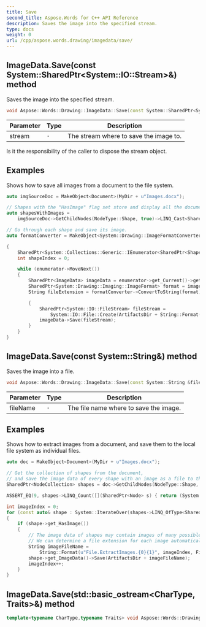 ```yaml
---
title: Save
second_title: Aspose.Words for C++ API Reference
description: Saves the image into the specified stream. 
type: docs
weight: 0
url: /cpp/aspose.words.drawing/imagedata/save/
---
```

## ImageData.Save(const System::SharedPtr\<System::IO::Stream\>\&) method


Saves the image into the specified stream.

```cpp
void Aspose::Words::Drawing::ImageData::Save(const System::SharedPtr<System::IO::Stream> &stream)
```


| Parameter | Type | Description |
| --- | --- | --- |
| stream | `-` | The stream where to save the image to. |

Is it the responsibility of the caller to dispose the stream object.

## Examples




Shows how to save all images from a document to the file system. 
```cpp
auto imgSourceDoc = MakeObject<Document>(MyDir + u"Images.docx");

// Shapes with the "HasImage" flag set store and display all the document's images.
auto shapesWithImages =
    imgSourceDoc->GetChildNodes(NodeType::Shape, true)->LINQ_Cast<SharedPtr<Shape>>()->LINQ_Where([](SharedPtr<Shape> s) { return s->get_HasImage(); });

// Go through each shape and save its image.
auto formatConverter = MakeObject<System::Drawing::ImageFormatConverter>();

{
    SharedPtr<System::Collections::Generic::IEnumerator<SharedPtr<Shape>>> enumerator = shapesWithImages->GetEnumerator();
    int shapeIndex = 0;

    while (enumerator->MoveNext())
    {
        SharedPtr<ImageData> imageData = enumerator->get_Current()->get_ImageData();
        SharedPtr<System::Drawing::Imaging::ImageFormat> format = imageData->ToImage()->get_RawFormat();
        String fileExtension = formatConverter->ConvertToString(format);

        {
            SharedPtr<System::IO::FileStream> fileStream =
                System::IO::File::Create(ArtifactsDir + String::Format(u"Drawing.SaveAllImages.{0}.{1}", ++shapeIndex, fileExtension));
            imageData->Save(fileStream);
        }
    }
}
```

## ImageData.Save(const System::String\&) method


Saves the image into a file.

```cpp
void Aspose::Words::Drawing::ImageData::Save(const System::String &fileName)
```


| Parameter | Type | Description |
| --- | --- | --- |
| fileName | `-` | The file name where to save the image. |

## Examples




Shows how to extract images from a document, and save them to the local file system as individual files. 
```cpp
auto doc = MakeObject<Document>(MyDir + u"Images.docx");

// Get the collection of shapes from the document,
// and save the image data of every shape with an image as a file to the local file system.
SharedPtr<NodeCollection> shapes = doc->GetChildNodes(NodeType::Shape, true);

ASSERT_EQ(9, shapes->LINQ_Count([](SharedPtr<Node> s) { return (System::DynamicCast<Shape>(s))->get_HasImage(); }));

int imageIndex = 0;
for (const auto& shape : System::IterateOver(shapes->LINQ_OfType<SharedPtr<Shape>>()))
{
    if (shape->get_HasImage())
    {
        // The image data of shapes may contain images of many possible image formats.
        // We can determine a file extension for each image automatically, based on its format.
        String imageFileName =
            String::Format(u"File.ExtractImages.{0}{1}", imageIndex, FileFormatUtil::ImageTypeToExtension(shape->get_ImageData()->get_ImageType()));
        shape->get_ImageData()->Save(ArtifactsDir + imageFileName);
        imageIndex++;
    }
}
```

## ImageData.Save(std::basic_ostream\<CharType, Traits\>\&) method




```cpp
template<typename CharType,typename Traits> void Aspose::Words::Drawing::ImageData::Save(std::basic_ostream<CharType, Traits> &stream)
```

